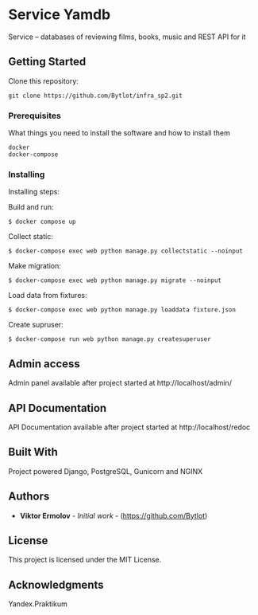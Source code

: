 # Service Yamdb

Service – databases of reviewing films, books, music and REST API for it 

## Getting Started

Clone this repository: 
```
git clone https://github.com/Bytlot/infra_sp2.git
```

### Prerequisites

What things you need to install the software and how to install them

```
docker
docker-compose
```

### Installing

Installing steps:

Build and run:
```
$ docker compose up
```
Collect static:
```
$ docker-compose exec web python manage.py collectstatic --noinput
```
Make migration:
```
$ docker-compose exec web python manage.py migrate --noinput
```
Load data from fixtures:
``` 
$ docker-compose exec web python manage.py loaddata fixture.json
```
Create supruser:
```
$ docker-compose run web python manage.py createsuperuser
```

## Admin access

Admin panel available after project started at http://localhost/admin/


## API Documentation

API Documentation available after project started at http://localhost/redoc

## Built With

Project powered Django, PostgreSQL, Gunicorn and NGINX


## Authors

* **Viktor Ermolov** - *Initial work* - (https://github.com/Bytlot)

## License

This project is licensed under the MIT License.

## Acknowledgments

Yandex.Praktikum
